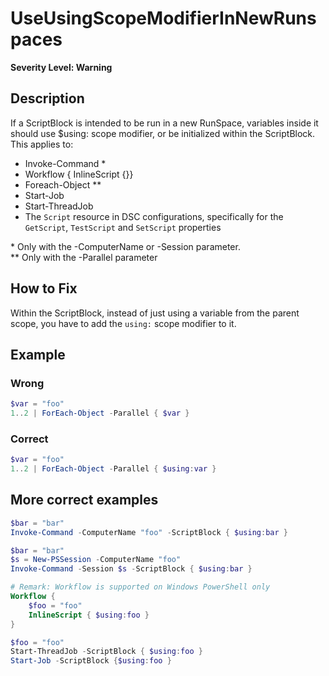 # UseUsingScopeModifierInNewRunspaces

**Severity Level: Warning**

## Description

If a ScriptBlock is intended to be run in a new RunSpace, variables inside it should use $using: scope modifier, or be initialized within the ScriptBlock.
This applies to:

- Invoke-Command *
- Workflow { InlineScript {}}
- Foreach-Object **
- Start-Job
- Start-ThreadJob
- The `Script` resource in DSC configurations, specifically for the `GetScript`, `TestScript` and `SetScript` properties

\* Only with the -ComputerName or -Session parameter.  
\*\* Only with the -Parallel parameter

## How to Fix

Within the ScriptBlock, instead of just using a variable from the parent scope, you have to add the `using:` scope modifier to it.

## Example

### Wrong

```PowerShell
$var = "foo"
1..2 | ForEach-Object -Parallel { $var }
```

### Correct

```PowerShell
$var = "foo"
1..2 | ForEach-Object -Parallel { $using:var }
```

## More correct examples

```powershell
$bar = "bar"
Invoke-Command -ComputerName "foo" -ScriptBlock { $using:bar }
```

```powershell
$bar = "bar"
$s = New-PSSession -ComputerName "foo"
Invoke-Command -Session $s -ScriptBlock { $using:bar }
```

```powershell
# Remark: Workflow is supported on Windows PowerShell only
Workflow { 
    $foo = "foo"
    InlineScript { $using:foo }
}
```

```powershell
$foo = "foo"
Start-ThreadJob -ScriptBlock { $using:foo }
Start-Job -ScriptBlock {$using:foo }
```
